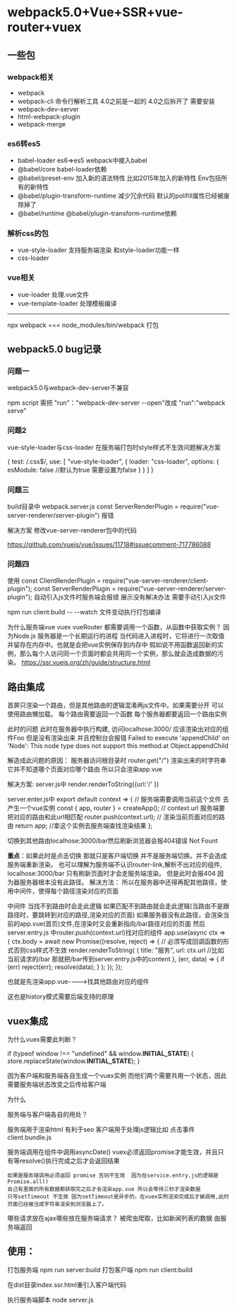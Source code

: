# webpack5.0+Vue+SSR+vue-router+vuex

## 一些包
### webpack相关
- webpack
- webpack-cli  命令行解析工具 4.0之前是一起的 4.0之后拆开了 需要安装
- webpack-dev-server
- html-webpack-plugin
- webpack-merge

### es6转es5
- babel-loader   es6=>es5 webpack中接入babel
- @babel/core    babel-loader依赖
- @babel/preset-env  加入新的语法特性 比如2015年加入的新特性  Env包括所有的新特性
- @babel/plugin-transform-runtime 减少冗余代码  默认的polifill属性已经被废除掉了
- @babel/runtime    @babel/plugin-transform-runtime依赖

### 解析css的包
- vue-style-loader  支持服务端渲染 和style-loader功能一样
- css-loader

### vue相关
- vue-loader 处理.vue文件
- vue-template-loader  处理模板编译



----------------------------
npx webpack   ===  node_modules/bin/webpack  打包



## webpack5.0 bug记录

### 问题一
webpack5.0与webpack-dev-server不兼容

npm script 需把 "run"："webpack-dev-server --open"改成
"run":"webpack serve"


### 问题2
vue-style-loader与css-loader 在服务端打包时style样式不生效问题解决方案

{
test: /\.css$/,
use: [
    "vue-style-loader",
    {
    loader: "css-loader",
        options: {
            esModule: false  //默认为true 需要设置为false
        }
    }
]
}


### 问题三
build目录中 webpack.server.js
 const ServerRenderPlugin = require("vue-server-renderer/server-plugin") 报错

解决方案 修改vue-server-renderer包中的代码

https://github.com/vuejs/vue/issues/11718#issuecomment-717786088


### 问题四
使用 const ClientRenderPlugin = require("vue-server-renderer/client-plugin");
const ServerRenderPlugin = require("vue-server-renderer/server-plugin");
自动引入js文件时服务端会报错 展示没有解决办法 需要手动引入js文件




npm run client:build -- --watch 文件变动执行打包编译

为什么服务端vue vuex vueRouter 都需要调用一个函数，从函数中获取实例？
因为Node.js 服务器是一个长期运行的进程 当代码进入进程时，它将进行一次取值并留存在内存中。也就是会把vue实例保存到内存中
假如说不用函数返回新的实例，那么每个人访问同一个页面时都会共用同一个实例，那么就会造成数据的污染。
https://ssr.vuejs.org/zh/guide/structure.html


## 路由集成
  首屏只渲染一个路由，但是其他路由的逻辑混淆再js文件中。如果需要分开 可以使用路由懒加载。
  每个路由需要返回一个函数 每个服务器都要返回一个路由实例


此时的问题
此时在服务器中执行构建,
访问localhose:3000/    应该渲染出对应的组件Foo 但是没有渲染出来
并且控制台会报错 Failed to execute 'appendChild' on 'Node': This node type does not support this method.at Object.appendChild

解造成此问题的原因：
服务器访问根目录时 router.get("/") 渲染出来的时字符串 它并不知道哪个页面对应哪个路由 所以只会渲染app.vue

解决方案:
server.js中
  render.renderToString({url:'/' })

server.enter.js中
    export default context => {
        // 服务端需要调用当前这个文件 去产生一个vue实例
        const { app, router } = createApp();
        // context.url  服务端要把对应的路由和此url相匹配
        router.push(context.url); // 渲染当前页面对应的路由
        return app; //拿这个实例去服务端查找渲染结果
    };

切换到其他路由localhose:3000/bar然后刷新浏览器会报404错误  Not Fount

**重点**：如果此时是点击切换 那就只是客户端切换 并不是服务端切换。并不会造成服务端重新渲染。
也可以理解为服务端不认识router-link,解析不出对应的组件, localhose:3000/bar 只有刷新页面时才会走服务端渲染。
但是此时会报404 因为器服务器根本没有此路径。
解决方法：
所以在服务器中还得再配其他路径，使用中间件，使得每个路径渲染对应的页面

中间件 当找不到路由时会走此逻辑
如果匹配不到路由就会走此逻辑(当路由不是跟路径时，要跳转到对应的路径,渲染对应的页面)
如果服务器没有此路径，会渲染当前的app.vue(首页)文件,在渲染时又会重新指向/bar路径对应的页面
然后 server.entry.js 中router.push(context.url)找对应的组件
    app.use(async ctx => {
    ctx.body = await new Promise((resolve, reject) => {
        // 必须写成回调函数的形式否则css样式不生效
        render.renderToString(
        {
            title: "服务",
            url: ctx.url  //比如当前请求的/bar 那就把/bar传到server.entry.js中的content
        },
        (err, data) => {
            if (err) reject(err);
            resolve(data);
        }
        );
    });
    });

也就是先渲染app.vue---->找其他路由对应的组件

这也是history模式需要后端支持的原理

## vuex集成

为什么vuex需要此判断？

if (typeof window !== "undefined" && window.__INITIAL_STATE__) {
    store.replaceState(window.__INITIAL_STATE__);
}

因为客户端和服务端各自生成一个vuex实例 而他们两个需要共用一个状态，因此需要服务端状态改变之后传给客户端

为什么

服务端与客户端各自的用处？

服务端用于渲染html 有利于seo
客户端用于处理js逻辑比如 点击事件 client.bundle.js

服务端调用在组件中调用asyncDate() vuex必须返回promise才能生效，并且只有等resolve()执行完成之后才会返回结果

    如果是服务端调用必须返回 promise 否则不生效  因为在service.entry.js的逻辑是Promise.all()
    自己有里面的所有数据都获取完之后才会渲染app.vue 所以会等待三秒才渲染数据
    只写setTimeout 不生效 因为setTimeout是异步的，在vuex实例渲染完成后才被调用,此时页面已经被当成字符串渲染到浏览器上了。

哪些请求放在ajax哪些放在服务端请求？
被爬虫爬取，比如新闻列表的数据 由服务端返回


## 使用：

 打包服务端  npm  run   server:build
 打包客户端  npm  run   client:build

 在dist目录index.ssr.html重引入客户端代码
 <script src="./client.bundle.js"></script>

 执行服务端脚本
 node server.js




















